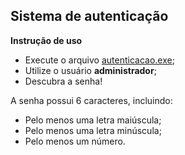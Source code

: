 ## Sistema de autenticação

**Instrução de uso**

- Execute o arquivo [autenticacao.exe](https://github.com/atjulia/autenticador/blob/main/build/autenticacao.exe);
- Utilize o usuário  <b>administrador</b>;
- Descubra a senha!

A senha possui 6 caracteres, incluindo: 

- Pelo menos uma letra maiúscula;
- Pelo menos uma letra minúscula;
- Pelo menos um número.
